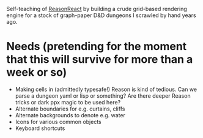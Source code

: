Self-teaching of [ReasonReact](https://github.com/reasonml/reason-react) by building a crude grid-based rendering engine for a stock of graph-paper D&D dungeons I scrawled by hand years ago.

# Needs (pretending for the moment that this will survive for more than a week or so)
* Making cells in (admittedly typesafe!) Reason is kind of tedious. Can we parse a dungeon yaml or lisp or something? Are there deeper Reason tricks or dark ppx magic to be used here?
* Alternate boundaries for e.g. curtains, cliffs
* Alternate backgrounds to denote e.g. water
* Icons for various common objects
* Keyboard shortcuts
